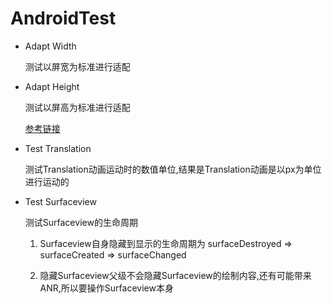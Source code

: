 # AndroidTest

- Adapt Width

    测试以屏宽为标准进行适配

- Adapt Height

    测试以屏高为标准进行适配

    [参考链接](https://blankj.com/2018/12/18/android-adapt-screen-killer/)

- Test Translation

    测试Translation动画运动时的数值单位,结果是Translation动画是以px为单位进行运动的

- Test Surfaceview

    测试Surfaceview的生命周期

    1. Surfaceview自身隐藏到显示的生命周期为 surfaceDestroyed => surfaceCreated => surfaceChanged

    2. 隐藏Surfaceview父级不会隐藏Surfaceview的绘制内容,还有可能带来ANR,所以要操作Surfaceview本身
